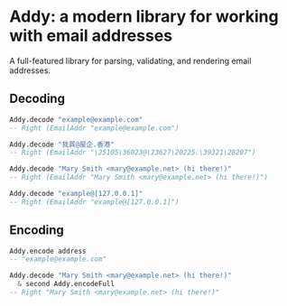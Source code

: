 Addy: a modern library for working with email addresses
=======================================================

A full-featured library for parsing, validating, and rendering email
addresses.

Decoding
--------

```haskell
Addy.decode "example@example.com"
-- Right (EmailAddr "example@example.com")

Addy.decode "我買@屋企.香港"
-- Right (EmailAddr "\25105\36023@\23627\20225.\39321\28207")

Addy.decode "Mary Smith <mary@example.net> (hi there!)"
-- Right (EmailAddr "Mary Smith <mary@example.net> (hi there!)")

Addy.decode "example@[127.0.0.1]"
-- Right (EmailAddr "example@[127.0.0.1]")
```

Encoding
--------

```haskell
Addy.encode address
-- "example@example.com"

Addy.decode "Mary Smith <mary@example.net> (hi there!)"
  & second Addy.encodeFull
-- Right "Mary Smith <mary@example.net> (hi there!)"
```
